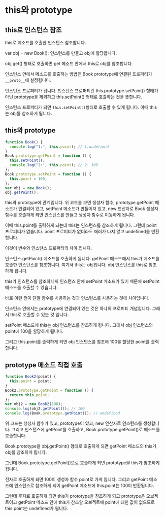 # this와 prototype

## this로 인스턴스 참조

this로 메소드를 호출한 인스턴스 참조합니다.

var obj = new Book(); 인스턴스를 만들고 obj에 할당합니다.

obj.get() 형태로 호출하면 get 메소드 안에서 this로 obj를 참조합니다.

인스턴스 안에서 메소드를 호출하는 방법은 Book prototype에 연결된 프로퍼티가 `__proto__`에 설정됩니다.

인스턴스 프로퍼티가 됩니다. 인스턴스 프로퍼티란 this.prototype.setPoint() 형태가 아닌 prototype을 제외하고 this.setPoint() 형태로 호출하는 것을 뜻합니다.

인스턴스 프로퍼티가 되면 `this.setPoint()`형태로 호출할 수 있게 됩니다. 이때 this는 obj를 참조하게 됩니다.

## this와 prototype

```js
function Book() {
  console.log("1:", this.point); // 1:undefiend
}
Book.prototype.getPoint = function () {
  this.setPoint();
  console.log("2:", this.point); // 2: 100
};
Book.prototype.setPoint = function () {
  this.point = 100;
};
var obj = new Book();
obj.getPoint();
```

this와 prototype에 관계입니다. 위 코드를 보면 생성자 함수, prototype.getPoint 메소드가 연결되어 있고, setPoint 메소드가 만들어져 있고, new 연산자로 Book 생성자 함수를 호출하게 되면 인스턴스를 만들고 생성자 함수로 이동하게 됩니다.

이때 this.point를 출력하게 되는데 this는 인스턴스를 참조하게 됩니다. 그런데 point 프로퍼티가 없습니다. point 프로퍼티가 없더라도 에러가 나지 않고 undefined를 반환합니다.

이것이 변수와 인스턴스 프로퍼티의 차이 입니다.

인스턴스.getPoint() 메소드를 호출하게 됩니다. getPoint 메소드에서 this가 메소드를 호출한 인스턴스를 참조합니다. 여기서 this는 obj입니다. obj 인스턴스를 this로 참조하게 됩니다.

this가 인스턴스를 참조하니까 인스턴스 안에 setPoint 메소드가 있기 때문에 setPoint 메소드를 호출할 수 있습니다.

바로 이런 점이 단일 함수를 사용하는 것과 인스턴스를 사용하는 것에 차이입니다.

인스턴스 안에서는 prototype에 연결되어 있는 것은 하나의 프로퍼티 개념입니다. 그래서 this로 호출할 수 있는 것 입니다.

setPoint 메소드에 this는 obj 인스턴스를 참조하게 됩니다. 그래서 obj 인스턴스의 point에 100을 할당하게 됩니다.

그리고 this.point를 출력하게 되면 obj 인스턴스를 참조해 100을 할당한 point를 출력합니다.

## prototype 메소드 직접 호출

```js
function Book2(point) {
  this.point = point;
}
Book2.prototype.getPoint = function () {
  return this.point;
};
var obj2 = new Book2(100);
console.log(obj2.getPoint()); // 100
console.log(Book.prototype.getPoint()); // undefined
```

위 코드는 생성자 함수가 있고, prototype이 있고, new 연산자로 인스턴스를 생성합니다. 그리고 인스턴스에 getPoint를 호출하고, Book.prototype.getPoint()로 메소드를 호출합니다.

Book.prototype을 obj.getPoint() 형태로 호출하게 되면 getPoint 메소드의 this가 obj를 참조하게 됩니다.

그런데 Book.prototype.getPoint()으로 호출하게 되면 prototype을 this가 참조하게 됩니다.

전자로 호출하게 되면 100이 생성자 함수 point로 가게 됩니다. 그리고 getPoint 메소드에 인스턴스로 참조하게 되어 getPoint 메소드에 this.point는 100이 반환됩니다.

그런데 후자로 호출하게 되면 this가 prototype을 참조하게 되고 prototype은 오브젝트이고 getPoint 메소드 안에 this가 참조할 오브젝트에 point에 대한 값이 없으므로 this.point는 undefined가 됩니다.
